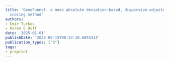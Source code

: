 ```yaml
---
title: 'GeneFunnel: a mean absolute deviation-based, dispersion-adjusted gene set
  scoring method'
authors:
- Emir Turkes
- Karen E Duff
date: '2025-01-01'
publishDate: '2025-09-15T08:37:10.685531Z'
publication_types: ["3"]
tags:
- preprint
---
```

